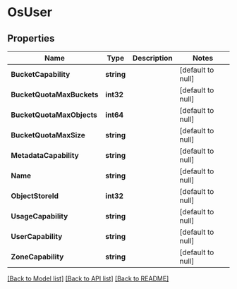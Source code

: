 # OsUser

## Properties
Name | Type | Description | Notes
------------ | ------------- | ------------- | -------------
**BucketCapability** | **string** |  | [default to null]
**BucketQuotaMaxBuckets** | **int32** |  | [default to null]
**BucketQuotaMaxObjects** | **int64** |  | [default to null]
**BucketQuotaMaxSize** | **string** |  | [default to null]
**MetadataCapability** | **string** |  | [default to null]
**Name** | **string** |  | [default to null]
**ObjectStoreId** | **int32** |  | [default to null]
**UsageCapability** | **string** |  | [default to null]
**UserCapability** | **string** |  | [default to null]
**ZoneCapability** | **string** |  | [default to null]

[[Back to Model list]](../README.md#documentation-for-models) [[Back to API list]](../README.md#documentation-for-api-endpoints) [[Back to README]](../README.md)


